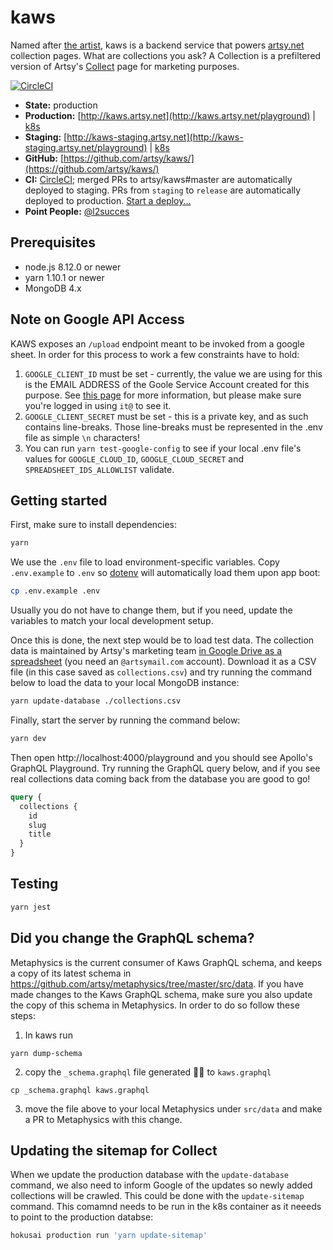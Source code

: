 # kaws

Named after [the artist](https://artsy.net/artist/kaws), kaws is a backend
service that powers [artsy.net](https://artsy.net) collection pages. What are
collections you ask? A Collection is a prefiltered version of Artsy's
[Collect](https://artsy.net/collect) page for marketing purposes.

[![CircleCI](https://circleci.com/gh/artsy/kaws.svg?style=svg)](https://circleci.com/gh/artsy/kaws)

- **State:** production
- **Production:** [http://kaws.artsy.net](http://kaws.artsy.net/playground) |
  [k8s](https://kubernetes.artsy.net/#!/deployment/default/kaws-web?namespace=default)
- **Staging:**
  [http://kaws-staging.artsy.net](http://kaws-staging.artsy.net/playground) |
  [k8s](https://kubernetes-staging.artsy.net/#!/search?q=kaws&namespace=default)
- **GitHub:** [https://github.com/artsy/kaws/](https://github.com/artsy/kaws/)
- **CI:** [CircleCI](https://circleci.com/gh/artsy/kaws); merged PRs to
  artsy/kaws#master are automatically deployed to staging. PRs from `staging` to
  `release` are automatically deployed to production.
  [Start a deploy...](https://github.com/artsy/kaws/compare/release...staging?expand=1)
- **Point People:** [@l2succes](https://github.com/l2succes)

## Prerequisites

- node.js 8.12.0 or newer
- yarn 1.10.1 or newer
- MongoDB 4.x

## Note on Google API Access
KAWS exposes an `/upload` endpoint meant to be invoked from a google sheet. In order for this process to work a few constraints have to hold:
1. `GOOGLE_CLIENT_ID` must be set - currently, the value we are using for this is the EMAIL ADDRESS of the Goole Service Account created for this purpose. See [this page](https://console.cloud.google.com/iam-admin/serviceaccounts?authuser=1&orgonly=true&project=project-id-9346371200481951628&supportedpurview=organizationId) for more information, but please make sure you're logged in using `it@` to see it.
1. `GOOGLE_CLIENT_SECRET` must be set - this is a private key, and as such contains line-breaks. Those line-breaks must be represented in the .env file as simple `\n` characters!
1. You can run `yarn test-google-config` to see if your local .env file's values for `GOOGLE_CLOUD_ID`, `GOOGLE_CLOUD_SECRET` and `SPREADSHEET_IDS_ALLOWLIST` validate.

## Getting started

First, make sure to install dependencies:

```bash
yarn
```

We use the `.env` file to load environment-specific variables. Copy
`.env.example` to `.env` so [dotenv](https://www.npmjs.com/package/dotenv) will
automatically load them upon app boot:

```bash
cp .env.example .env
```

Usually you do not have to change them, but if you need, update the variables to
match your local development setup.

Once this is done, the next step would be to load test data. The collection data
is maintained by Artsy's marketing team
[in Google Drive as a spreadsheet](https://docs.google.com/spreadsheets/d/1K-FBuIQYiU75ETBEgU0YuexznElKCLi5Tr_P2bqkFZw/edit#gid=23745674)
(you need an `@artsymail.com` account). Download it as a CSV file (in this case
saved as `collections.csv`) and try running the command below to load the data
to your local MongoDB instance:

```bash
yarn update-database ./collections.csv
```

Finally, start the server by running the command below:

```bash
yarn dev
```

Then open http://localhost:4000/playground and you should see Apollo's GraphQL
Playground. Try running the GraphQL query below, and if you see real collections
data coming back from the database you are good to go!

```graphql
query {
  collections {
    id
    slug
    title
  }
}
```

## Testing

```sh
yarn jest
```

## Did you change the GraphQL schema?

Metaphysics is the current consumer of Kaws GraphQL schema, and keeps a copy of
its latest schema in https://github.com/artsy/metaphysics/tree/master/src/data.
If you have made changes to the Kaws GraphQL schema, make sure you also update
the copy of this schema in Metaphysics. In order to do so follow these steps:

1. In kaws run

```shell
yarn dump-schema
```

2. copy the `_schema.graphql` file generated ☝🏼 to `kaws.graphql`

```shell
cp _schema.graphql kaws.graphql
```

3. move the file above to your local Metaphysics under `src/data` and make a PR
   to Metaphysics with this change.

## Updating the sitemap for Collect

When we update the production database with the `update-database` command, we
also need to inform Google of the updates so newly added collections will be
crawled. This could be done with the `update-sitemap` command. This comamnd
needs to be run in the k8s container as it neeeds to point to the production
databse:

```bash
hokusai production run 'yarn update-sitemap'
```
